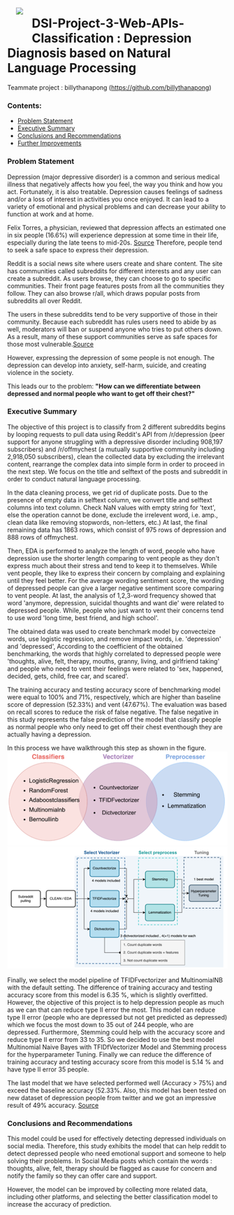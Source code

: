 <img src="http://imgur.com/1ZcRyrc.png" style="float: left; margin: 20px; height: 55px">

# DSI-Project-3-Web-APIs-Classification : Depression Diagnosis based on Natural Language Processing 

Teammate project : billythanapong (https://github.com/billythanapong)

### Contents:
- [Problem Statement](#Problem-Statement)
- [Executive Summary](#Executive-Summary)
- [Conclusions and Recommendations](#Conclusions-and-Recommendations)
- [Further Improvements](#Further-Improvements) 

### Problem Statement 

Depression (major depressive disorder) is a common and serious medical illness that negatively affects how you feel, the way you think and how you act. Fortunately, it is also treatable. Depression causes feelings of sadness and/or a loss of interest in activities you once enjoyed. It can lead to a variety of emotional and physical problems and can decrease your ability to function at work and at home. 

Felix Torres, a physician, reviewed that depression affects an estimated one in six people (16.6%) will experience depression at some time in their life, especially during the late teens to mid-20s.
[Source](https://psychiatry.org/patients-families/depression/what-is-depression) Therefore, people tend to seek a safe space to express their depression.

Reddit is a social news site where users create and share content. The site has communities called subreddits for different interests and any user can create a subreddit.
As users browse, they can choose to go to specific communities. Their front page features posts from all the communities they follow. They can also browse r/all, which draws popular posts from subreddits all over Reddit.

The users in these subreddits tend to be very supportive of those in their community. Because each subreddit has rules users need to abide by as well, moderators will ban or suspend anyone who tries to put others down. As a result, many of these support communities serve as safe spaces for those most vulnerable.[Source](https://www.internetmatters.org/hub/news-blogs/what-is-reddit-what-parents-need-to-know/)

However, expressing the depression of some people is not enough. The depression can develop into anxiety, self-harm, suicide, and creating violence in the society.

This leads our to the problem: **"How can we differentiate between depressed and normal people who want to get off their chest?"**



### Executive Summary

The objective of this project is to classify from 2 different subreddits begins by looping requests to pull data using Reddit's API from /r/depression (peer support for anyone struggling with a depressive disorder including 908,197 subscribers) and /r/offmychest (a mutually supportive community including 2,918,050 subscribers), clean the collected data by excluding the irrelevant content, rearrange the complex data into simple form in order to proceed in the next step. We focus on the title and selftext of the posts and subreddit in order to conduct natural language processing. 

In the data cleaning process, we get rid of duplicate posts. Due to the presence of empty data in selftext column, we convert title and selftext columns into text column. Check NaN values with empty string for 'text', else the operation cannot be done, exclude the irrelevent word, i.e. amp., clean data like removing stopwords, non-letters, etc.) At last, the final remaining data has 1863 rows, which consist of 975 rows of depression and 888 rows of offmychest.

Then, EDA is performed to analyze the length of word, people who have depression use the shorter length comparing to vent people as they don't express much about their stress and tend to keep it to themselves. While vent people, they like to express their concern by complaing and explaining until they feel better. For the average wording sentiment score, the wording of depressed people can give a larger negative sentiment score comparing to vent people. At last, the analysis of 1,2,3-word frequency showed that word 'anymore, depression, suicidal thoughts and want die' were related to depressed people. While, people who just want to vent their concerns tend to use word 'long time, best friend, and high school'.

The obtained data was used to create benchmark model by convecteize words, use logistic regression, and remove impact words, i.e. 'depression' and 'depressed', According to the coefficient of the obtained benchmarking, the words that highly correlated to depressed people were 'thoughts, alive, felt, therapy, mouths, granny, living, and girlfriend taking' and people who need to vent their feelings were related to 'sex, happened, decided, gets, child, free car, and scared'.

The training accuracy and testing accuracy score of benchmarking model were equal to 100% and 71%, respectively, which are higher than baseline score of depression (52.33%) and vent (47.67%). The evaluation was based on recall scores to reduce the risk of false negative. The false negative in this study represents the false prediction of the model that classify people as normal people who only need to get off their chest eventhough they are actually having a depression.


In this process we have walkthrough this step as shown in the figure.
![model_tuning](./model/model_tuning.png)
![tuning_modelworkflow](./model/tuning_modelworkflow.png)

Finally, we select the model pipeline of TFIDFvectorizer and MultinomialNB with the default setting. The difference of training accuracy and testing accuracy score from this model is 6.35 %, which is slightly overfitted. However, the objective of this project is to help depression people as much as we can that can reduce type II error the most. This model can reduce type II error (people who are depressed but not get predicted as depressed) which we focus the most down to 35 out of 244 people, who are depressed. Furthermore, Stemming could help with the accuracy score and reduce type II error from 33 to 35. So we decided to use the best model Multinomial Naive Bayes with TFIDfVectorizer Model and 
Stemming process for the hyperparameter Tuning. Finally we can reduce the difference of training accuracy and testing accuracy score from this model is 5.14 % and have type II error 35 people.

The last model that we have selected performed well (Accuracy > 75%) and exceed the baseline accuracy (52.33%. Also, this model has been tested on new dataset of depression people from twitter and we got an impressive result of 49% accuracy. [Source](https://www.kaggle.com/datasets/kazanova/sentiment140)
 

### Conclusions and Recommendations

This model could be used for effectively detecting depressed individuals on social media. Therefore, this study exhibits the model that can help reddit to detect depressed people who need emotional support and someone to help solving their problems. In Social Media posts which contain the words : thoughts, alive, felt, therapy should be flagged as cause for concern and notify the family so they can offer care and support.

However, the model can be improved by collecting more related data, including other platforms, and selecting the better classification model to increase the accuracy of prediction. 
